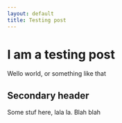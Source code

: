 ```yaml
---
layout: default
title: Testing post
---
```

# I am a testing post
Wello world, or something like that

## Secondary header
Some stuf here, lala la. Blah blah

